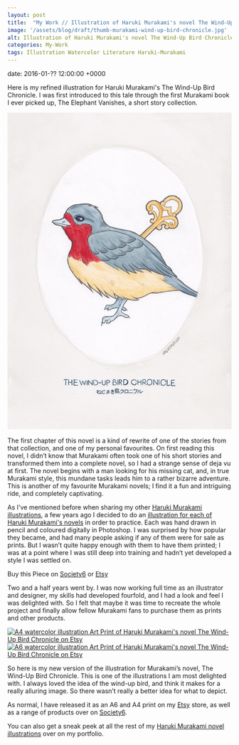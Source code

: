 ```yaml
---
layout: post
title:  "My Work // Illustration of Haruki Murakami's novel The Wind-Up Bird Chronicle"
image: '/assets/blog/draft/thumb-murakami-wind-up-bird-chronicle.jpg'
alt: Illustration of Haruki Murakami's novel The Wind-Up Bird Chronicle by illustrator / artist Karen Muray of A Rose Cast
categories: My-Work
tags: Illustration Watercolor Literature Haruki-Murakami
---
```


date: 	2016-01-?? 12:00:00 +0000

<p class="intro">Here is my refined illustration for Haruki Murakami's The Wind-Up Bird Chronicle. I was first introduced to this tale through the first Murakami book I ever picked up, The Elephant Vanishes, a short story collection.</p>

![Watercolor illustration of Haruki Murakami's novel The Wind-Up Bird Chronicle by illustrator / artist Karen Muray of A Rose Cast](/assets/folio/murakami/illustration-murakami-windupbirdchroncle.jpg "Watercolor illustration of Haruki Murakami's novel The Wind-Up Bird Chronicle by illustrator / artist Karen Muray of A Rose Cast")

The first chapter of this novel is a kind of rewrite of one of the stories from that collection, and one of my personal favourites. On first reading this novel, I didn’t know that Murakami often took one of his short stories and transformed them into a complete novel, so I had a strange sense of deja vu at first. The novel begins with a man looking for his missing cat, and, in true Murakami style, this mundane tasks leads him to a rather bizarre adventure. This is another of my favourite Murakami novels; I find it a fun and intriguing ride, and completely captivating.

As I've mentioned before when sharing my other [Haruki Murakami illustrations](/tag/Haruki-Murakami/ "Watercolour Illustration for Haruki Murakami's Novels"), a few years ago I decided to do an [illustration for each of Haruki Murakami's novels](http://www.akaihane.co.uk/post/54588755092/haruki-murakami "The original Haruki Murakami novel illustrations") in order to practice. Each was hand drawn in pencil and coloured digitally in Photoshop. I was surprised by how popular they became, and had many people asking if any of them were for sale as prints. But I wasn’t quite happy enough with them to have them printed; I was at a point where I was still deep into training and hadn’t yet developed a style I was settled on.

<div class="highlight">
  <p>Buy <span class="the">this</span> Piece <span class="the">on</span>
    <a href="https://society6.com/product/LINK" title="Buy Watercolor illustration of Haruki Murakami's novel The Wind-Up Bird Chronicle on the A Rose Cast Society6 store">Society6</a>
    <span class="the">or</span>
    <a href="https://www.etsy.com/shop/ARoseCast?section_id=18192366" title="Buy Watercolor illustration of Haruki Murakami's novel The Wind-Up Bird Chronicle on the A Rose Cast Etsy store">Etsy</a>
  </p>
</div>

Two and a half years went by. I was now working full time as an illustrator and designer, my skills had developed fourfold, and I had a look and feel I was delighted with. So I felt that maybe it was time to recreate the whole project and finally allow fellow Murakami fans to purchase them as prints and other products.

<div class="row">
	<div class="col-md-6">
		<a href="https://www.etsy.com/shop/ARoseCast?section_id=18192366" title="A4 watercolor illustration Art Print of Haruki Murakami's novel The Wind-Up Bird Chronicle on Etsy"><img src="/assets/blog/draft/a4-illustration-murakami-windup-bird-chroncle.jpg" alt="A4 watercolor illustration Art Print of Haruki Murakami's novel The Wind-Up Bird Chronicle on Etsy"></a>
	</div>
	<div class="col-md-6">
		<a href="https://www.etsy.com/shop/ARoseCast?section_id=18192366" title="A6 watercolor illustration Art Print of Haruki Murakami's novel The Wind-Up Bird Chronicle on Etsy"><img src="/assets/blog/draft/a6-illustration-murakami-windup-bird-chroncle.jpg" alt="A6 watercolor illustration Art Print of Haruki Murakami's novel The Wind-Up Bird Chronicle on Etsy"></a>
	</div>
</div>

So here is my new version of the illustration for Murakami’s novel, The Wind-Up Bird Chronicle. This is one of the illustrations I am most delighted with. I always loved the idea of the wind-up bird, and think it makes for a really alluring image. So there wasn’t really a better idea for what to depict.

As normal, I have released it as an A6 and A4 print on my [Etsy](https://www.etsy.com/shop/ARoseCast?section_id=18192366 "Watercolour Illustration for Haruki Murakami's The Wind-Up Bird Chronicle on Esty") store, as well as a range of products over on [Society6](LINK "Watercolour Illustration for Haruki Murakami's The Wind-Up Bird Chronicle on Esty").

You can also get a sneak peek at all the rest of my <a href="/project/illustration-murakami.html" title="Haruki Murakami novel watercolor illustrations by illustrator / artist Karen Muray of A Rose Cast">Haruki Murakami novel illustrations</a> over on my portfolio.
